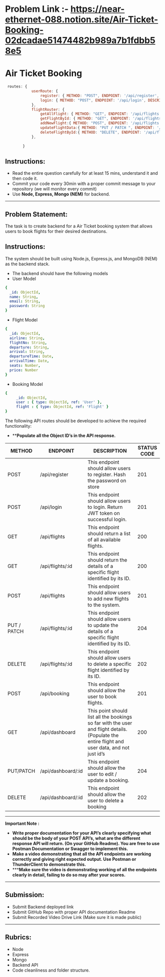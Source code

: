 # Problem Link :- https://near-ethernet-088.notion.site/Air-Ticket-Booking-02dcadae51474482b989a7b1fdbb58e5

# Air Ticket Booking

```js
 routes: {
            userRoute: {
                register: { METHOD: "POST", ENDPOINT: '/api/register', DESCRIPTION: 'This endpoint should allow users to register. Hash the password on store' },
                login: { METHOD: "POST", ENDPOINT: '/api/login', DESCRIPTION: 'This endpoint should allow users to login. Return JWT token on successful login.' }
            },
            flightRouter: {
                getAllFlight: { METHOD: "GET", ENDPOINT: '/api/flights', DESCRIPTION: 'This endpoint should return a list of all available flights.' },
                getFlightById: { METHOD: "GET", ENDPOINT: '/api/flights/:id', DESCRIPTION: 'This endpoint should return the details of a specific flight identified by its ID.' },
                addNewFlight:{ METHOD: "POST", ENDPOINT: '/api/flights', DESCRIPTION: ' This endpoint should allow users to add new flights to the system.' },
                updateFlightData:{ METHOD: "PUT / PATCH ", ENDPOINT: '/api/flights/:id', DESCRIPTION: 'This endpoint should allow users to update the details of a specific flight identified by its ID.' },
                deleteFlightById:{ METHOD: "DELETE", ENDPOINT: '/api/flights/:id', DESCRIPTION: 'This endpoint should allow users to delete a specific flight identified by its ID.' }
            },
  
        }
```

## Instructions:

- Read the entire question carefully for at least 15 mins, understand it and then code it.
- Commit your code every 30min with a proper commit message to your repository (we will monitor every commit)
- Use **Node, Express, Mongo (NEM)** for backend.

---

## Problem Statement:

The task is to create backend for a Air Ticket booking system that allows users to book flights for their desired destinations.

## Instructions:

The system should be built using Node.js, Express.js, and MongoDB (NEM) as the backend stack.

- The backend should have the following models
- User Model

```yaml
{
  _id: ObjectId,
  name: String,
  email: String,
  password: String
}
```

- Flight Model

```yaml
{
  _id: ObjectId,
  airline: String,
  flightNo: String,
  departure: String,
  arrival: String,
  departureTime: Date,
  arrivalTime: Date,
  seats: Number,
  price: Number
}
```

- Booking Model

```yaml
{
	 _id: ObjectId,
	 user : { type: ObjectId, ref: 'User' },
	 flight : { type: ObjectId, ref: 'Flight' }
}

```

The following API routes should be developed to achieve the required functionality:

- ****Populate all the Object ID’s in the API response.**

| METHOD      | ENDPOINT           | DESCRIPTION                                                                                                                                   | STATUS CODE |
| ----------- | ------------------ | --------------------------------------------------------------------------------------------------------------------------------------------- | ----------- |
| POST        | /api/register      | This endpoint should allow users to register. Hash the password on store                                                                      | 201         |
| POST        | /api/login         | This endpoint should allow users to login. Return JWT token on successful login.                                                              | 201         |
| GET         | /api/flights       | This endpoint should return a list of all available flights.                                                                                  | 200         |
| GET         | /api/flights/:id   | This endpoint should return the details of a specific flight identified by its ID.                                                            | 200         |
| POST        | /api/flights       | This endpoint should allow users to add new flights to the system.                                                                            | 201         |
| PUT / PATCH | /api/flights/:id   | This endpoint should allow users to update the details of a specific flight identified by its ID.                                             | 204         |
| DELETE      | /api/flights/:id   | This endpoint should allow users to delete a specific flight identified by its ID.                                                            | 202         |
| POST        | /api/booking       | This endpoint should allow the user to book flights.                                                                                          | 201         |
| GET         | /api/dashboard     | This point should list all the bookings so far with the user and flight details. (Populate the entire flight and user data, and not just id’s | 200         |
| PUT/PATCH   | /api/dashboard/:id | This endpoint should allow the user to edit / update a booking.                                                                               | 204         |
| DELETE      | /api/dashboard/:id | This endpoint should allow the user to delete a booking                                                                                       | 202         |

---

**Important Note :**

- **Write proper documentation for your API’s clearly specifying what should be the body of your POST API’s, what are the different response API will return. (On your GitHub Readme). You are free to use Postman Documentation or Swagger to implement this.**
- **Make a video demonstrating that all the API endpoints are working correctly and giving right expected output. Use Postman or ThunderClient to demonstrate this.**
- *****Make sure the video is demonstrating working of all the endpoints clearly in detail, failing to do so may after your scores.**

---

## Submission:

- Submit Backend deployed link
- Submit GitHub Repo with proper API documentation Readme
- Submit Recorded Video Drive Link (Make sure it is made public)

---

## Rubrics:

- Node
- Express
- Mongo
- Backend API
- Code cleanliness and folder structure.